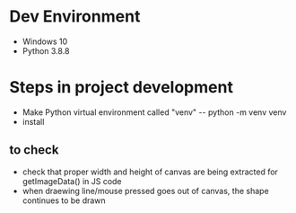 # Dev Environment
- Windows 10
- Python 3.8.8

# Steps in project development
- Make Python virtual environment called "venv"
-- python -m venv venv
- install 


## to check
- check that proper width and height of canvas are being extracted for getImageData() in JS code
- when draewing line/mouse pressed goes out of canvas, the shape continues to be drawn